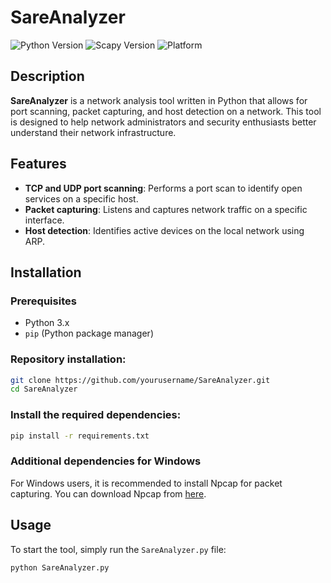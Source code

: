 # SareAnalyzer

![Python Version](https://img.shields.io/badge/python-3.x-blue.svg)
![Scapy Version](https://img.shields.io/badge/scapy-latest-orange.svg)
![Platform](https://img.shields.io/badge/platform-windows%20%7C%20linux-lightgrey.svg)

## Description

**SareAnalyzer** is a network analysis tool written in Python that allows for port scanning, packet capturing, and host detection on a network. This tool is designed to help network administrators and security enthusiasts better understand their network infrastructure.

## Features

- **TCP and UDP port scanning**: Performs a port scan to identify open services on a specific host.
- **Packet capturing**: Listens and captures network traffic on a specific interface.
- **Host detection**: Identifies active devices on the local network using ARP.

## Installation

### Prerequisites

- Python 3.x
- `pip` (Python package manager)

### Repository installation:

   ```sh
   git clone https://github.com/yourusername/SareAnalyzer.git
   cd SareAnalyzer
   ```

### Install the required dependencies:

  ```sh
  pip install -r requirements.txt
   ```

### Additional dependencies for Windows

For Windows users, it is recommended to install Npcap for packet capturing. You can download Npcap from [here](https://npcap.org).

## Usage

To start the tool, simply run the `SareAnalyzer.py` file:

  ```sh
  python SareAnalyzer.py
  ```
